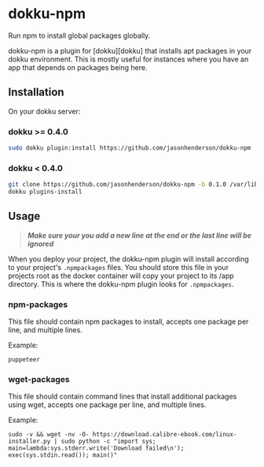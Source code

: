 dokku-npm
=========

Run npm to install global packages globally.

dokku-npm is a plugin for [dokku][dokku] that installs apt packages in your dokku environment.
This is mostly useful for instances where you have an app that depends on packages being here.

## Installation

On your dokku server:

### dokku >= 0.4.0
```sh
sudo dokku plugin:install https://github.com/jasonhenderson/dokku-npm
```

### dokku < 0.4.0

```sh
git clone https://github.com/jasonhenderson/dokku-npm -b 0.1.0 /var/lib/dokku/plugins/dokku-npm
dokku plugins-install
```

## Usage

> ***Make sure your you add a new line at the end or the last line will be ignored***

When you deploy your project, the dokku-npm plugin will install according to your project's `.npmpackages` files. You should store this file in your projects root as the docker container will copy your project to its /app directory. This is where the dokku-npm plugin looks for `.npmpackages`.

### npm-packages
This file should contain npm packages to install, accepts one package per line, and multiple lines.

Example:
```
puppeteer
```

### wget-packages
This file should contain command lines that install additional packages using wget, accepts one package per line, and multiple lines.

Example:
```
sudo -v && wget -nv -O- https://download.calibre-ebook.com/linux-installer.py | sudo python -c "import sys; main=lambda:sys.stderr.write('Download failed\n'); exec(sys.stdin.read()); main()"

```
